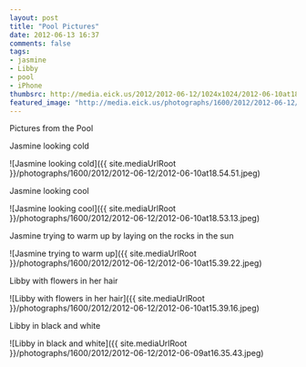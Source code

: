 ```yaml
---
layout: post
title: "Pool Pictures"
date: 2012-06-13 16:37
comments: false
tags: 
- jasmine
- Libby
- pool
- iPhone
thumbsrc: http://media.eick.us/2012/2012-06-12/1024x1024/2012-06-10at18.54.51.jpeg
featured_image: "http://media.eick.us/photographs/1600/2012/2012-06-12/2012-06-10at18.54.51.jpeg"
---
```

Pictures from the Pool

Jasmine looking cold



![Jasmine looking cold]({{ site.mediaUrlRoot }}/photographs/1600/2012/2012-06-12/2012-06-10at18.54.51.jpeg)


Jasmine looking cool



![Jasmine looking cool]({{ site.mediaUrlRoot }}/photographs/1600/2012/2012-06-12/2012-06-10at18.53.13.jpeg)


Jasmine trying to warm up by laying on the rocks in the sun



![Jasmine trying to warm up]({{ site.mediaUrlRoot }}/photographs/1600/2012/2012-06-12/2012-06-10at15.39.22.jpeg)


Libby with flowers in her hair



![Libby with flowers in her hair]({{ site.mediaUrlRoot }}/photographs/1600/2012/2012-06-12/2012-06-10at15.39.16.jpeg)


Libby in black and white



![Libby in black and white]({{ site.mediaUrlRoot }}/photographs/1600/2012/2012-06-12/2012-06-09at16.35.43.jpeg)


